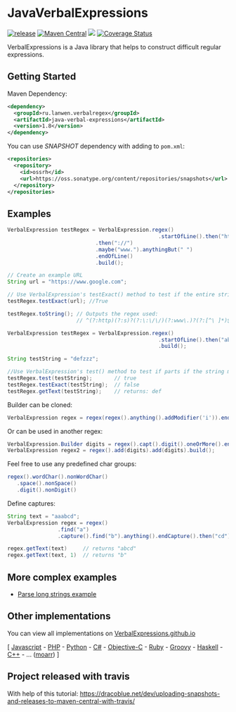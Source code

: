 JavaVerbalExpressions
=====================
[![release](http://github-release-version.herokuapp.com/github/VerbalExpressions/JavaVerbalExpressions/release.svg?style=flat)](https://github.com/VerbalExpressions/JavaVerbalExpressions/releases/latest) [![Maven Central](https://maven-badges.herokuapp.com/maven-central/ru.lanwen.verbalregex/java-verbal-expressions/badge.svg?style=flat)](https://maven-badges.herokuapp.com/maven-central/ru.lanwen.verbalregex/java-verbal-expressions)
[<img src="http://img.shields.io/badge/ported%20from-%20JSVerbalExpressions-orange.svg?style=flat">](https://github.com/VerbalExpressions/JSVerbalExpressions)
[![Coverage Status](https://coveralls.io/repos/VerbalExpressions/JavaVerbalExpressions/badge.svg)](https://coveralls.io/r/VerbalExpressions/JavaVerbalExpressions)

VerbalExpressions is a Java library that helps to construct difficult regular expressions.



## Getting Started

Maven Dependency:

```xml
<dependency>
  <groupId>ru.lanwen.verbalregex</groupId>
  <artifactId>java-verbal-expressions</artifactId>
  <version>1.8</version>
</dependency>
```

You can use *SNAPSHOT* dependency with adding to `pom.xml`:
```xml
<repositories>
  <repository>
    <id>ossrh</id>
    <url>https://oss.sonatype.org/content/repositories/snapshots</url>
  </repository>
</repositories>
```

## Examples
```java
VerbalExpression testRegex = VerbalExpression.regex()
                                                .startOfLine().then("http").maybe("s")
	           				.then("://")
	           				.maybe("www.").anythingBut(" ")
	           				.endOfLine()
	           				.build();

// Create an example URL
String url = "https://www.google.com";

// Use VerbalExpression's testExact() method to test if the entire string matches the regex
testRegex.testExact(url); //True

testRegex.toString(); // Outputs the regex used:
                      // ^(?:http)(?:s)?(?:\:\/\/)(?:www\.)?(?:[^\ ]*)$

```

```java
VerbalExpression testRegex = VerbalExpression.regex()
                                                .startOfLine().then("abc").or("def")
                                                .build();

String testString = "defzzz";

//Use VerbalExpression's test() method to test if parts if the string match the regex
testRegex.test(testString);       // true
testRegex.testExact(testString);  // false
testRegex.getText(testString);    // returns: def
```

Builder can be cloned:
```java
VerbalExpression regex = regex(regex().anything().addModifier('i')).endOfLine().build();
``` 

Or can be used in another regex: 
```java
VerbalExpression.Builder digits = regex().capt().digit().oneOrMore().endCapt().tab();
VerbalExpression regex2 = regex().add(digits).add(digits).build();
``` 

Feel free to use any predefined char groups: 
```java
regex().wordChar().nonWordChar()
   .space().nonSpace()
   .digit().nonDigit()
```

Define captures:
```java 
String text = "aaabcd";
VerbalExpression regex = regex()
                .find("a")
                .capture().find("b").anything().endCapture().then("cd").build();

regex.getText(text)     // returns "abcd"
regex.getText(text, 1)  // returns "b"
``` 

## More complex examples 
* [Parse long strings example](https://github.com/VerbalExpressions/JavaVerbalExpressions/wiki/Parse-long-strings-example)

## Other implementations  
You can view all implementations on [VerbalExpressions.github.io](http://VerbalExpressions.github.io) 

[
[Javascript](https://github.com/VerbalExpressions/JSVerbalExpressions) - 
[PHP](https://github.com/VerbalExpressions/PHPVerbalExpressions) - 
[Python](https://github.com/VerbalExpressions/PythonVerbalExpressions) - 
[C#](https://github.com/VerbalExpressions/CSharpVerbalExpressions) - 
[Objective-C](https://github.com/VerbalExpressions/ObjectiveCVerbalExpressions) - 
[Ruby](https://github.com/ryan-endacott/verbal_expressions) - 
[Groovy](https://github.com/VerbalExpressions/GroovyVerbalExpressions) - 
[Haskell](https://github.com/VerbalExpressions/HaskellVerbalExpressions) - 
[C++](https://github.com/VerbalExpressions/CppVerbalExpressions) - ... ([moarr](https://github.com/VerbalExpressions)) ] 

## Project released with travis

With help of this tutorial:
https://dracoblue.net/dev/uploading-snapshots-and-releases-to-maven-central-with-travis/
